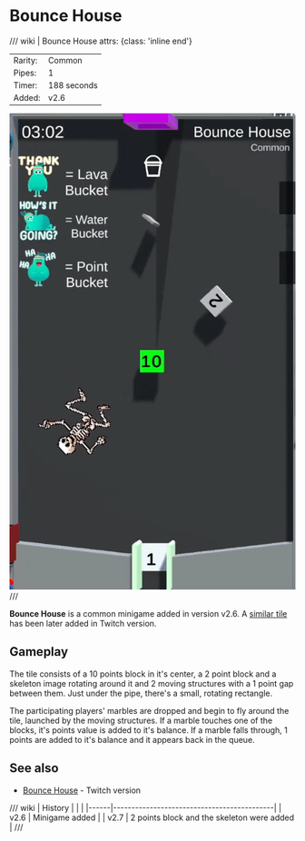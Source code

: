 # Bounce House

/// wiki | Bounce House
    attrs: {class: 'inline end'}

|         |                               |
|---------|-------------------------------|
| Rarity: | Common                        |
| Pipes:  | 1                             |
| Timer:  | 188 seconds                   |
| Added:  | v2.6                          |

![bounce-house](../../assets/images/minigames/bounce-house-yt.png)
///

**Bounce House** is a common minigame added in version v2.6. A [similar tile](../../twitch-minigames/common/bounce-house.md) has been later added in Twitch version.

## Gameplay

The tile consists of a 10 points block in it's center, a 2 point block and a skeleton image rotating around it and 2 moving structures with a 1 point gap between them. Just under the pipe, there's a small, rotating rectangle.

The participating players' marbles are dropped and begin to fly around the tile, launched by the moving structures. If a marble touches one of the blocks, it's points value is added to it's balance. If a marble falls through, 1 points are added to it's balance and it appears back in the queue.

## See also

- [Bounce House](../../twitch-minigames/common/bounce-house.md) - Twitch version

/// wiki | History
|      |                                            |
|------|--------------------------------------------|
| v2.6 | Minigame added                             |
| v2.7 | 2 points block and the skeleton were added |
///
